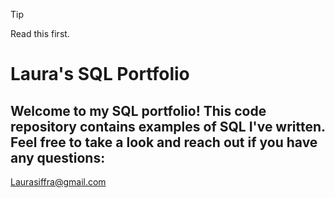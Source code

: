 > [!TIP]
> Read this first.

# Laura's SQL Portfolio 

## Welcome to my SQL portfolio! This code repository contains examples of SQL I've written. Feel free to take a look and reach out if you have any questions:

Laurasiffra@gmail.com
